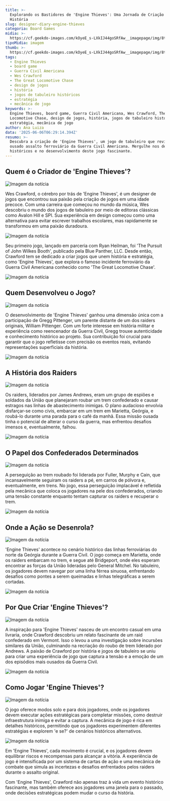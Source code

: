 ```yaml
---
title: >-
  Explorando os Bastidores de 'Engine Thieves': Uma Jornada de Criação e
  História
slug: designer-diary-engine-thieves
categoria: Board Games
midia: >-
  https://cf.geekdo-images.com/kOyeE_s-LXkIJ44goSRfAw__imagepage/img/8t9K09E2OhhDmq_sgPVjQbdI398=/fit-in/900x600/filters:no_upscale():strip_icc()/pic8594762.png
tipoMidia: imagem
thumb: >-
  https://cf.geekdo-images.com/kOyeE_s-LXkIJ44goSRfAw__imagepage/img/8t9K09E2OhhDmq_sgPVjQbdI398=/fit-in/900x600/filters:no_upscale():strip_icc()/pic8594762.png
tags:
  - Engine Thieves
  - board game
  - Guerra Civil Americana
  - Wes Crawford
  - The Great Locomotive Chase
  - design de jogos
  - história
  - jogos de tabuleiro históricos
  - estratégia
  - mecânica de jogo
keywords: >-
  Engine Thieves, board game, Guerra Civil Americana, Wes Crawford, The Great
  Locomotive Chase, design de jogos, história, jogos de tabuleiro históricos,
  estratégia, mecânica de jogo
author: Ana Luiza
data: '2025-06-06T06:29:14.394Z'
resumo: >-
  Descubra a criação de 'Engine Thieves', um jogo de tabuleiro que revive o
  ousado assalto ferroviário da Guerra Civil Americana. Mergulhe nos detalhes
  históricos e no desenvolvimento deste jogo fascinante.
---
```


## Quem é o Criador de 'Engine Thieves'?

![Imagem da notícia](https://cf.geekdo-images.com/5B7HClcGb3NxubZkEMvP5w__imagepage/img/d8HjyEq4W2X8vx1krjRzHOcUgE8=/fit-in/900x600/filters:no_upscale():strip_icc()/pic8790653.jpg)

Wes Crawford, o cérebro por trás de 'Engine Thieves', é um designer de jogos que encontrou sua paixão pela criação de jogos em uma idade precoce. Com uma carreira que começou no mundo da música, Wes descobriu o mundo dos jogos de tabuleiro por meio de editoras clássicas como Avalon Hill e SPI. Sua experiência em design começou como uma alternativa para evitar escrever trabalhos escolares, mas rapidamente se transformou em uma paixão duradoura.

![Imagem da notícia](https://cf.geekdo-images.com/bvTP5tiMGLO0mmocCToTUg__imagepage/img/9NH4I3Dq-XgLupxRdpCvQbz1YLk=/fit-in/900x600/filters:no_upscale():strip_icc()/pic8790652.jpg)

Seu primeiro jogo, lançado em parceria com Ryan Heilman, foi 'The Pursuit of John Wilkes Booth', publicado pela Blue Panther, LLC. Desde então, Crawford tem se dedicado a criar jogos que unem história e estratégia, como 'Engine Thieves', que explora o famoso incidente ferroviário da Guerra Civil Americana conhecido como 'The Great Locomotive Chase'.

![Imagem da notícia](https://cf.geekdo-images.com/-Xwd4Fot3H13b4yWQK8_UQ__imagepage/img/moxfmjfCM_45sc12NI1psmjsmmw=/fit-in/900x600/filters:no_upscale():strip_icc()/pic8790657.jpg)

## Quem Desenvolveu o Jogo?

![Imagem da notícia](https://cf.geekdo-images.com/w6ZVuhyEUEC9hWipf1MBjg__imagepage/img/udXsnS2ja1HJLBpAPXIVJhv2KbM=/fit-in/900x600/filters:no_upscale():strip_icc()/pic8790659.png)

O desenvolvimento de 'Engine Thieves' ganhou uma dimensão única com a participação de Gregg Pittenger, um parente distante de um dos raiders originais, William Pittenger. Com um forte interesse em história militar e experiência como reencenador da Guerra Civil, Gregg trouxe autenticidade e conhecimento histórico ao projeto. Sua contribuição foi crucial para garantir que o jogo refletisse com precisão os eventos reais, evitando representações superficiais da história.

![Imagem da notícia](https://cf.geekdo-images.com/VlV0r28zSYV5NBBuJtCnkQ__imagepage/img/5L--sYwyYVoL7CmPP6dm5H81TPw=/fit-in/900x600/filters:no_upscale():strip_icc()/pic8790663.jpg)

## A História dos Raiders

![Imagem da notícia](https://cf.geekdo-images.com/ZUGcpQIRE42P4GUdbowCLQ__imagepage/img/25LQ-ejT2Me_fB2Y71DDzMhVcvo=/fit-in/900x600/filters:no_upscale():strip_icc()/pic8790672.jpg)

Os raiders, liderados por James Andrews, eram um grupo de espiões e soldados da União que planejaram roubar um trem confederado e causar estragos nas linhas de abastecimento inimigas. O plano audacioso envolvia disfarçar-se como civis, embarcar em um trem em Marietta, Geórgia, e roubá-lo durante uma parada para o café da manhã. Essa missão ousada tinha o potencial de alterar o curso da guerra, mas enfrentou desafios imensos e, eventualmente, falhou.

![Imagem da notícia](https://cf.geekdo-images.com/n7puhuPuRlxx1pLo8x2VHg__imagepage/img/EcTkVC2JBEQ9PLs1iJP8ZNmSxRo=/fit-in/900x600/filters:no_upscale():strip_icc()/pic8790676.png)

## O Papel dos Confederados Determinados

![Imagem da notícia](https://cf.geekdo-images.com/MXfi3gN43mW_EIPBuQv2NQ__imagepage/img/ITuqdl3-dnByc7HYMXBxT9XA7Fc=/fit-in/900x600/filters:no_upscale():strip_icc()/pic8790682.jpg)

A perseguição ao trem roubado foi liderada por Fuller, Murphy e Cain, que incansavelmente seguiram os raiders a pé, em carros de pólvora e, eventualmente, em trens. No jogo, essa perseguição implacável é refletida pela mecânica que coloca os jogadores na pele dos confederados, criando uma tensão constante enquanto tentam capturar os raiders e recuperar o trem.

![Imagem da notícia](https://cf.geekdo-images.com/zGVMVXxylcEZ5a0kXSGdzw__imagepage/img/Rqd7YWOMPFo3G1Zurp_hkjMzDFU=/fit-in/900x600/filters:no_upscale():strip_icc()/pic8790684.png)

## Onde a Ação se Desenrola?

![Imagem da notícia](https://cf.geekdo-images.com/9HExLcGSCANCoMEOOPGKow__imagepage/img/a3_pq8HL_xKh3_8A_ZsDb3S3h98=/fit-in/900x600/filters:no_upscale():strip_icc()/pic8790694.png)

'Engine Thieves' acontece no cenário histórico das linhas ferroviárias do norte da Geórgia durante a Guerra Civil. O jogo começa em Marietta, onde os raiders embarcam no trem, e segue até Bridgeport, onde eles esperam encontrar as forças da União lideradas pelo General Mitchel. No tabuleiro, os jogadores devem navegar por uma linha férrea sinuosa, enfrentando desafios como pontes a serem queimadas e linhas telegráficas a serem cortadas.

![Imagem da notícia](https://cf.geekdo-images.com/5Zx72D0h0SytLi685yAAOg__imagepage/img/XxW9IAq2xUY_xI5scmhJAcGHx8g=/fit-in/900x600/filters:no_upscale():strip_icc()/pic8790687.jpg)

## Por Que Criar 'Engine Thieves'?

![Imagem da notícia](https://cf.geekdo-images.com/StpMxUF6PWuiuEQUnslmDA__imagepage/img/QZVKzltc7NFL9-7EYy_Xm7QK3Is=/fit-in/900x600/filters:no_upscale():strip_icc()/pic8790738.png)

A inspiração para 'Engine Thieves' nasceu de um encontro casual em uma livraria, onde Crawford descobriu um relato fascinante de um raid confederado em Vermont. Isso o levou a uma investigação sobre incursões similares da União, culminando na recriação do roubo de trem liderado por Andrews. A paixão de Crawford por história e jogos de tabuleiro se uniu para criar uma experiência de jogo que captura a tensão e a emoção de um dos episódios mais ousados da Guerra Civil.

![Imagem da notícia](https://cf.geekdo-images.com/N7SZLKSgQlbiyW2_QsaoPw__imagepage/img/uN0XeHUVroZPQxjuF5PwrxnR_3E=/fit-in/900x600/filters:no_upscale():strip_icc()/pic8790747.png)

## Como Jogar 'Engine Thieves'?

![Imagem da notícia](https://cf.geekdo-images.com/KZsTRzSlVveRyAVvktQa5A__imagepage/img/ps_HVMkLi8pdO2X1oWq3o2uTUw8=/fit-in/900x600/filters:no_upscale():strip_icc()/pic8790751.jpg)

O jogo oferece modos solo e para dois jogadores, onde os jogadores devem executar ações estratégicas para completar missões, como destruir infraestrutura inimiga e evitar a captura. A mecânica de jogo é rica em detalhes históricos, permitindo que os jogadores experimentem diferentes estratégias e explorem 'e se?' de cenários históricos alternativos.

![Imagem da notícia](https://cf.geekdo-images.com/-oyytYIP8dCY5kTGmgLnwQ__imagepage/img/xV44lxrJ_Ia70l7T14k0l4CEdbw=/fit-in/900x600/filters:no_upscale():strip_icc()/pic8790700.jpg)

Em 'Engine Thieves', cada movimento é crucial, e os jogadores devem equilibrar riscos e recompensas para alcançar a vitória. A experiência de jogo é intensificada por um sistema de cartas de ação e uma mecânica de combate que simula as incertezas e desafios enfrentados pelos raiders durante o assalto original.

Com 'Engine Thieves', Crawford não apenas traz à vida um evento histórico fascinante, mas também oferece aos jogadores uma janela para o passado, onde decisões estratégicas podem mudar o curso da história.
